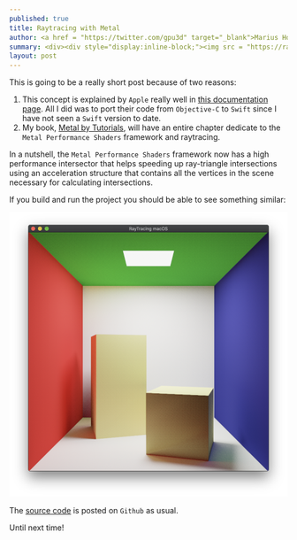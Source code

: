 ```yaml
---
published: true
title: Raytracing with Metal
author: <a href = "https://twitter.com/gpu3d" target="_blank">Marius Horga</a>
summary: <div><div style="display:inline-block;"><img src = "https://raw.githubusercontent.com/MetalKit/images/master/raytracing-mps.png" alt="book" height="160" width="160"></div><div style="display:inline-block; width:75%; padding-left:1.5em; color:grey; vertical-align:middle;">Learn about the newest additions to the Metal Performance Shaders framework for accelerating ray tracing.</div></div>
layout: post
---
```


This is going to be a really short post because of two reasons:

1. This concept is explained by `Apple` really well in [this documentation page](https://developer.apple.com/documentation/metalperformanceshaders/metal_for_accelerating_ray_tracing). All I did was to port their code from `Objective-C` to `Swift` since I have not seen a `Swift` version to date.
2. My book, [Metal by Tutorials](https://store.raywenderlich.com/products/metal-by-tutorials), will have an entire chapter dedicate to the `Metal Performance Shaders` framework and raytracing.

In a nutshell, the `Metal Performance Shaders` framework now has a high performance intersector that helps speeding up ray-triangle intersections using an acceleration structure that contains all the vertices in the scene necessary for calculating intersections.

If you build and run the project you should be able to see something similar: 

![alt text](https://raw.githubusercontent.com/MetalKit/images/master/raytracing-mps.png?raw=true "book")

The [source code](https://github.com/MetalKit/metal) is posted on `Github` as usual.

Until next time! 
